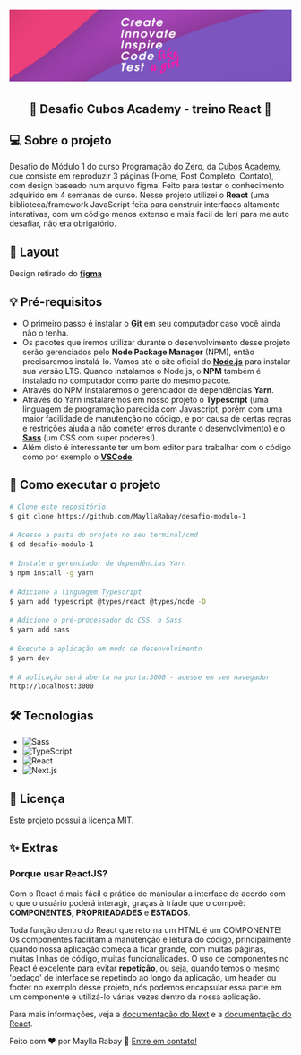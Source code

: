 <h1 align="center">
  <img alt="Create, innovate, inspire, code and test like a girl!" title="#MeuBanner" src="./public/banner.png" />
</h1>

<h2 align="center"> 
	🚀 Desafio Cubos Academy - treino React 🚀
</h2>

## 💻 Sobre o projeto
 Desafio do Módulo 1 do curso Programação do Zero, da <a href="https://www.cubos.academy/" target="_blank">Cubos Academy</a>, que consiste em reproduzir 3 páginas (Home, Post Completo, Contato), com design baseado num arquivo figma. Feito para testar o conhecimento adquirido em 4 semanas de curso. Nesse projeto utilizei o **React** (uma biblioteca/framework JavaScript feita para construir interfaces altamente interativas, com um código menos extenso e mais fácil de ler) para me auto desafiar, não era obrigatório.

## 🎨 Layout
  Design retirado do [**figma**](https://www.figma.com/file/QXIGbH3mQCrZ1Gq8n3Dce4/Desafio-front-academ-1?node-id=0%3A1)

## 💡 Pré-requisitos
 - O primeiro passo é instalar o [**Git**](https://git-scm.com) em seu computador caso você ainda não o tenha. 
 - Os pacotes que iremos utilizar durante o desenvolvimento desse projeto serão gerenciados pelo **Node Package Manager** (NPM), então precisaremos instalá-lo. Vamos até o site oficial do [**Node.js**](https://nodejs.org/en/) para instalar sua versão LTS. Quando instalamos o Node.js, o **NPM** também é instalado no computador como parte do mesmo pacote. 
 - Através do NPM instalaremos o gerenciador de dependências **Yarn**.
 - Através do Yarn instalaremos em nosso projeto o **Typescript** (uma linguagem de programação parecida com Javascript, porém com uma maior facilidade de manutenção no código, e por causa de certas regras e restrições ajuda a não cometer erros durante o desenvolvimento) e o [**Sass**](https://sass-lang.com/guide) (um CSS com super poderes!).
 - Além disto é interessante ter um bom editor para trabalhar com o código como por exemplo o [**VSCode**](https://code.visualstudio.com/download).

## 🚀 Como executar o projeto

```bash
# Clone este repositório
$ git clone https://github.com/MayllaRabay/desafio-modulo-1

# Acesse a pasta do projeto no seu terminal/cmd
$ cd desafio-modulo-1

# Instale o gerenciador de dependências Yarn
$ npm install -g yarn

# Adicione a linguagem Typescript
$ yarn add typescript @types/react @types/node -D

# Adicione o pré-processador do CSS, o Sass
$ yarn add sass

# Execute a aplicação em modo de desenvolvimento
$ yarn dev

# A aplicação será aberta na porta:3000 - acesse em seu navegador 
http://localhost:3000
```
## 🛠 Tecnologias
  - ![Sass](https://img.shields.io/badge/-Sass-ff6f9c)
  - ![TypeScript](https://img.shields.io/badge/-TypeScript-purple) 
  - ![React](https://img.shields.io/badge/-React-4682b4)
  - ![Next.js](https://img.shields.io/badge/-Next.js-green)

## 📝 Licença

Este projeto possui a licença MIT.

## ✨ Extras
### Porque usar ReactJS?
 Com o React é mais fácil e prático de manipular a interface de acordo com o que o usuário poderá interagir, graças à tríade que o compoẽ: **COMPONENTES**, **PROPRIEADADES** e **ESTADOS**.

 Toda função dentro do React que retorna um HTML é um COMPONENTE! Os componentes facilitam a manutenção e leitura do código, principalmente quando nossa aplicação começa a ficar grande, com muitas páginas, muitas linhas de código, muitas funcionalidades. O uso de componentes no React é excelente para evitar **repetição**, ou seja, quando temos o mesmo 'pedaço' de interface se repetindo ao longo da aplicação, um header ou footer no exemplo desse projeto, nós podemos encapsular essa parte em um componente e utilizá-lo várias vezes dentro da nossa aplicação.

Para mais informações, veja a [documentação do Next](https://nextjs.org/docs) e a 
[documentação do React](https://create-react-app.dev/docs/getting-started/).

Feito com ❤️ por Maylla Rabay 👋 [Entre em contato!](https://www.linkedin.com/in/mayllarabay/)
